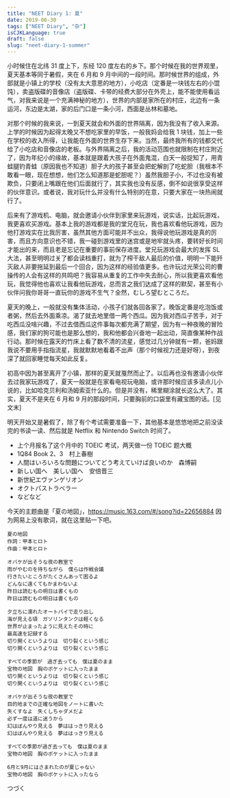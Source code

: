 ```yaml
---
title: "NEET Diary 1: 夏"
date: 2019-06-30
tags: ["NEET Diary", "杂"]
isCJKLanguage: true
draft: false
slug: "neet-diary-1-summer"
---
```


小时候住在北纬 31 度上下，东经 120 度左右的乡下。那个时候在我的世界观里，夏天基本等同于暑假，夹在 6 月和 9 月中间的一段时间。那时候世界的组成，外部就是小镇上的学校（没有太大意思的地方），小吃店（定番是一块钱左右的小馄饨），卖盗版碟的音像店（盗版碟、卡带的经费大部分在外壳上，能不能使用看运气，对我来说是一个充满神秘的地方），世界的内部是家所在的村庄，北边有一条运河，东边是太湖，家的后门口是一条小河，西面是丛林和墓地。

<!--more-->

对那个时候的我来说，一到夏天就会和外面的世界隔离，因为我没有了收入来源。上学的时候因为起得太晚又不想吃家里的早饭，一般我妈会给我 1 块钱，加上一些在学校的收入所得，让我能在外面的世界生存下来。当然，最终我所有的钱都交代给了小吃店和音像店的老板。与外界隔离之后，我的活动范围也就限制在村庄附近了，因为年纪小的缘故，基本就是跟着大孩子在外面鬼混，白天一般捉知了，用青蛙腿钓青蛙（原因我也不知道）胆子大的孩子甚至会把蛇解剖了吃蛇胆（我根本不敢看一眼，现在想想，他们怎么知道那是蛇胆呢？）虽然我胆子小，不过也没有被欺负，只要闭上嘴跟在他们后面就行了，其实我也没有反感，倒不如说很享受这样的伙伴意识。或者说，我对玩什么并没有什么特别的在意，只要大家在一块热闹就行了。

后来有了游戏机、电脑，就会邀请小伙伴到家里来玩游戏，说实话，比起玩游戏，我更喜欢买游戏。基本上我的游戏都是我的堂兄在玩，我也喜欢看他玩游戏，因为他打游戏实在比我厉害，虽然其他方面可能并不出众，我得说他玩游戏是真的厉害，而且方向意识也不错，我一碰到游戏里的迷宫或是地牢就头疼，要转好长时间才能出的来，而且老是忘记在重要的事前保存进度。堂兄玩游戏会最大的发挥 SL 大法，甚至明明过关了都会读档重打，就为了榨干敌人最后的价值，明明一下能歼灭敌人非要拖延到最后一个回合，因为这样的经验值更多。也许玩过光荣公司的曹操传的人会有这样的共鸣吧？我容易从重复的工作中失去耐心，所以我更喜欢看他玩，我觉得他也喜欢让我看他玩游戏，总而言之我们达成了这样的默契，甚至有小伙伴问我你哥哥一直玩你的游戏不生气？全然，むしろ望むところだ。

夏天的晚上，一般就没有集体活动，小孩子们就各回各家了。晚饭定番是吃泡饭或者粥，然后去外面乘凉。渴了就去地里借一两个西瓜。因为我对西瓜子苦手，对于吃西瓜没啥兴趣，不过去借西瓜这件事每次都充满了期望，因为有一种夜晚的冒险感，我们家的狗可能也是那么想的，我和他都会兴奋地一起出动，简直像某种作战行动。那时候在露天的竹床上看了数不清的流星，感觉过几分钟就有一颗，爸妈跟我说不要用手指指流星，我就默默地看着不出声（那个时候视力还是好呀），到夜深了就回家睡觉每天如此反复。

初高中因为甚至离开了小镇，那样的夏天就戛然而止了。以后再也没有邀请小伙伴去过我家玩游戏了，夏天一般就是在家看电视玩电脑，或许那时候应该多读点儿小说的，比如哈克贝利和汤姆索亚什么的。但是并没有，稀里糊涂就长这么大了。其实，夏天不是夹在 6 月和 9 月的那段时间，只要胸前的口袋里有藏宝图的话。[见文末]

明天开始又是暑假了，除了有个考试需要准备一下，其他基本是悠悠地把之前没读完的书读一读、然后就是 Netflix 和 Nintendo Switch 时间了。

- 上个月报名了这个月中的 TOEIC 考试，两天做一份 TOEIC 题大概
- 1Q84 Book 2、3　村上春樹
- 人間はいろいろな問題についてどう考えていけば良いのか　森博嗣
- 新しい国へ　美しい国へ　安倍晋三
- 新世紀エヴァンゲリオン
- オクトパストラベラー
- などなど

今天的主题曲是「夏の地図」，https://music.163.com/#/song?id=22656884 因为网易上没有歌词，就在这里贴一下吧。

```
夏の地図
作詞：甲本ヒロト
作曲：甲本ヒロト

オバケが出そうな夜の教室で
雨がやむのを待ちながら　僕らは作戦会議
行きたいところがたくさんあって困るよ
どんなに遠くてもかまわないよ
昨日は読むもの明日は書くもの
昨日は読むもの明日は書くもの

夕立ちに濡れたオートバイで走り出し
海が見える頃　ガソリンタンクは軽くなる
世界が止まったように見えたその時に
最高速を記録する
切り開くというよりは　切り裂くという感じ
切り開くというよりは　切り裂くという感じ

すべての季節が　過ぎ去っても　僕は夏のまま
宝物の地図　胸のポケットに入ったまま
切り開くというよりは　切り裂くという感じ
切り開くというよりは　切り裂くという感じ

オバケが出そうな夜の教室で
目的地までの正確な地図をノートに書いた
失くすなよ　失くしちゃダメだよ
必ず一度は道に迷うから
幻はぼんやり見える　夢ははっきり見える
幻はぼんやり見える　夢ははっきり見える

すべての季節が過ぎ去っても　僕は夏のまま
宝物の地図　胸のポケットに入ったまま

6月と9月にはさまれたのが夏じゃない
宝物の地図　胸のポケットに入ったなら
```

つづく
